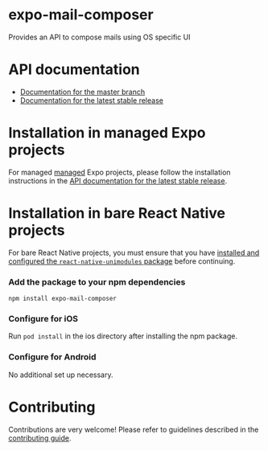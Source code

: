 # expo-mail-composer

Provides an API to compose mails using OS specific UI

# API documentation

- [Documentation for the master branch](https://github.com/expo/expo/blob/master/docs/pages/versions/unversioned/sdk/mail-composer.md)
- [Documentation for the latest stable release](https://docs.expo.io/versions/latest/sdk/mail-composer/)

# Installation in managed Expo projects

For managed [managed](https://docs.expo.io/versions/latest/introduction/managed-vs-bare/) Expo projects, please follow the installation instructions in the [API documentation for the latest stable release](#api-documentation).

# Installation in bare React Native projects

For bare React Native projects, you must ensure that you have [installed and configured the `react-native-unimodules` package](https://github.com/unimodules/react-native-unimodules) before continuing.

### Add the package to your npm dependencies

```
npm install expo-mail-composer
```

### Configure for iOS

Run `pod install` in the ios directory after installing the npm package.

### Configure for Android

No additional set up necessary.

# Contributing

Contributions are very welcome! Please refer to guidelines described in the [contributing guide]( https://github.com/expo/expo#contributing).
